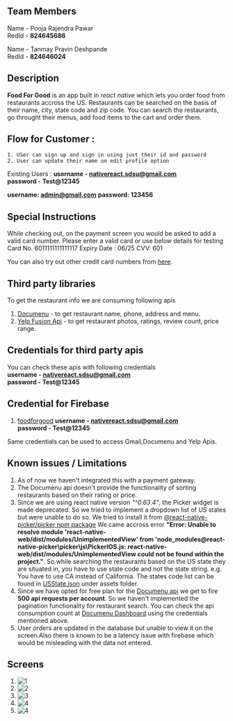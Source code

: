 ## Team Members
Name - Pooja Rajendra Pawar  
RedId - **824645686**

Name - Tanmay Pravin Deshpande  
RedId - **824646024**

## Description
**Food For Good** is an app built in *react native* which lets you order food from restaurants accross the US. Restaurants can be searched on the basis of their name, city, state code and zip code. You can search the restaurants, go throught their menus, add food items to the cart and order them.

## Flow for Customer :
	1. USer can sign up and sign in using just their id and password
	2. User can update their name on edit profile option
  Existing Users : 
  **username - nativereact.sdsu@gmail.com**  
  **password - Test@12345**
  
  **username: admin@gmail.com**
  **password: 123456**



## Special Instructions
While checking out, on the payment screen you would be asked to add a valid card number. Please enter a valid card or use below details for testing
Card No. 6011111111111117
Expiry Date : 06/25
CVV: 601

You can also try out other credit card numbers from [here](https://www.paypalobjects.com/en_AU/vhelp/paypalmanager_help/credit_card_numbers.htm).

## Third party libraries
To get the restaurant info we are consuming following apis
1. [Documenu](https://documenu.com/) - to get restaurant name, phone, address and menu.
2. [Yelp Fusion Api](https://www.yelp.com/developers/documentation/v3) - to get restaurant photos, ratings, review count, price range.

## Credentials for third party apis
You can check these apis with following credentials  
**username - nativereact.sdsu@gmail.com**  
**password - Test@12345**


## Credential for Firebase   
1. [foodforgood](https://console.firebase.google.com/)
**username - nativereact.sdsu@gmail.com**  
**password - Test@12345**



Same credentials can be used to access Gmail,Documenu and Yelp Apis.

## Known issues / Limitations
1. As of now we haven't integrated this with a payment gateway.
2. The Documenu api doesn't provide the functionality of sorting restaurants based on their rating or price. 
3. Since we are using react native version *"^0.63.4"*, the Picker widget is made deprecated. So we tried to implement a dropdown list of US states but were unable to do so. We tried to install it from  [@react-native-picker/picker npm package](https://github.com/react-native-picker/picker)
  We came accross error **"Error: Unable to resolve module 'react-native-web/dist/modules/UnimplementedView' from 'node_modules\@react-native-picker\picker\js\PickerIOS.js: react-native-web/dist/modules/UnimplementedView could not be found within the project."**.
    So while searching the restaurants based on the US state they are situated in, you have to use state code and not the state string.
      e.g. You have to use CA instead of California.  The states code list can be found in [USState.json](assets/USState.json) under assets folder.
4. Since we have opted for free plan for the [Documenu api](https://documenu.com/) we get to fire **500 api requests per account**. So we haven't implemented the pagination functionality for restaurant search. You can check the api consumption count at [Documenu Dashboard](https://documenu.com/dashboard) using the credentials mentioned above.
5. User orders are updated in the database but unable to view it on the screen.Also there is known to be a latency issue with firebase which would be misleading with the data not entered.

## Screens
1. ![1](/assets/Pic_1.jpg)
2. ![2](/assets/Pic_2.jpg)
3. ![3](/assets/Pic_3.jpg)
4. ![4](/assets/Pic_4.jpg)
5. ![4](/assets/Pic_5.jpg)
